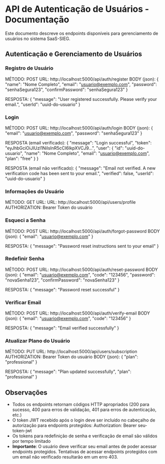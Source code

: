 # API de Autenticação de Usuários - Documentação
Este documento descreve os endpoints disponíveis para gerenciamento de usuários no sistema SaaS-SIEG.

## Autenticação e Gerenciamento de Usuários
### Registro de Usuário
MÉTODO: POST 
URL: http://localhost:5000/api/auth/register 
BODY (json): 
{
  "name": "Nome Completo",
  "email": "usuario@exemplo.com",
  "password": "senhaSegura123",
  "confirmPassword": "senhaSegura123"
}

RESPOSTA:
{
  "message": "User registered successfully. Please verify your email.",
  "userId": "uuid-do-usuario"
}

### Login
MÉTODO: POST 
URL: http://localhost:5000/api/auth/login 
BODY (json):
{
  "email": "usuario@exemplo.com",
  "password": "senhaSegura123"
}

RESPOSTA (email verificado):
{
  "message": "Login successful",
  "token": "eyJhbGciOiJIUzI1NiIsInR5cCI6IkpXVCJ9...",
  "user": {
    "id": "uuid-do-usuario",
    "name": "Nome Completo",
    "email": "usuario@exemplo.com",
    "plan": "free"
  }
}

RESPOSTA (email não verificado):
{
  "message": "Email not verified. A new verification code has been sent to your email.",
  "verified": false,
  "userId": "uuid-do-usuario"
}

### Informações do Usuário
MÉTODO: GET
URL: URL: http://localhost:5000/api/users/profile
AUTHORIZATION: Bearer Token do usuário

### Esqueci a Senha
MÉTODO: POST 
URL: http://localhost:5000/api/auth/forgot-password 
BODY (json):
{
  "email": "usuario@exemplo.com"
}

RESPOSTA:
{
  "message": "Password reset instructions sent to your email"
}

### Redefinir Senha
MÉTODO: POST 
URL: http://localhost:5000/api/auth/reset-password
BODY (json):
{
  "email": "usuario@exemplo.com",
  "code": "123456",
  "password": "novaSenha123",
  "confirmPassword": "novaSenha123"
}

RESPOSTA:
{
  "message": "Password reset successful"
}

### Verificar Email
MÉTODO: POST 
URL: http://localhost:5000/api/auth/verify-email 
BODY (json):
{
  "email": "usuario@exemplo.com",
  "code": "123456"
}

RESPOSTA:
{
  "message": "Email verified successfully"
}

### Atualizar Plano do Usuário
MÉTODO: PUT
URL: http://localhost:5000/api/users/subscription
AUTHORIZATION: Bearer Token do usuário
BODY (json):
{
  "plan": "professional"
}

RESPOSTA:
{
  "message": "Plan updated successfully",
  "plan": "professional"
}

## Observações
- Todos os endpoints retornam códigos HTTP apropriados (200 para sucesso, 400 para erros de validação, 401 para erros de autenticação, etc.)
- O token JWT recebido após o login deve ser incluído no cabeçalho de autorização para endpoints protegidos: Authorization: Bearer seu-token-jwt
- Os tokens para redefinição de senha e verificação de email são válidos por tempo limitado
- **Importante**: O usuário deve verificar seu email antes de poder acessar endpoints protegidos. Tentativas de acessar endpoints protegidos com um email não verificado resultarão em um erro 403.